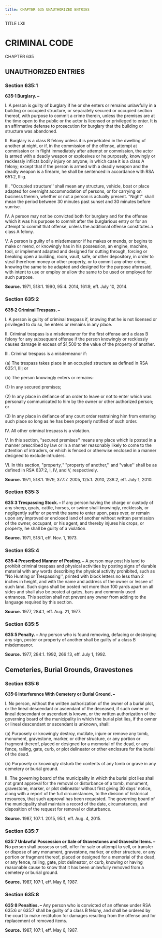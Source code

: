```yaml
---
title: CHAPTER 635 UNAUTHORIZED ENTRIES
---
```


TITLE LXII
                                             
CRIMINAL CODE
=============

CHAPTER 635
                                             
UNAUTHORIZED ENTRIES
--------------------

### Section 635:1

 **635:1 Burglary. –**
                                             
 I. A person is guilty of burglary if he or she enters or remains
unlawfully in a building or occupied structure, or separately secured or
occupied section thereof, with purpose to commit a crime therein, unless
the premises are at the time open to the public or the actor is licensed
or privileged to enter. It is an affirmative defense to prosecution for
burglary that the building or structure was abandoned.
                                             
 II. Burglary is a class B felony unless it is perpetrated in the
dwelling of another at night, or if, in the commission of the offense,
attempt at commission or in flight immediately after attempt or
commission, the actor is armed with a deadly weapon or explosives or he
purposely, knowingly or recklessly inflicts bodily injury on anyone; in
which case it is a class A felony; except that if the person is armed
with a deadly weapon and the deadly weapon is a firearm, he shall be
sentenced in accordance with RSA 651:2, II-g.
                                             
 III. "Occupied structure'' shall mean any structure, vehicle, boat
or place adapted for overnight accommodation of persons, or for carrying
on business therein, whether or not a person is actually present.
"Night'' shall mean the period between 30 minutes past sunset and 30
minutes before sunrise.
                                             
 IV. A person may not be convicted both for burglary and for the
offense which it was his purpose to commit after the burglarious entry
or for an attempt to commit that offense, unless the additional offense
constitutes a class A felony.
                                             
 V. A person is guilty of a misdemeanor if he makes or mends, or
begins to make or mend, or knowingly has in his possession, an engine,
machine, tool, or implement adapted and designed for cutting through,
forcing or breaking open a building, room, vault, safe, or other
depository, in order to steal therefrom money or other property, or to
commit any other crime, knowing the same to be adapted and designed for
the purpose aforesaid, with intent to use or employ or allow the same to
be used or employed for such purpose.

**Source.** 1971, 518:1. 1990, 95:4. 2014, 161:9, eff. July 10, 2014.

### Section 635:2

 **635:2 Criminal Trespass. –**
                                             
 I. A person is guilty of criminal trespass if, knowing that he is
not licensed or privileged to do so, he enters or remains in any place.
                                             
 II. Criminal trespass is a misdemeanor for the first offense and a
class B felony for any subsequent offense if the person knowingly or
recklessly causes damage in excess of 
                                             $1,500 to the value of the
property of another.
                                             
 III. Criminal trespass is a misdemeanor if:
                                             
 (a) The trespass takes place in an occupied structure as defined
in RSA 635:1, III; or
                                             
 (b) The person knowingly enters or remains:
                                             
 (1) In any secured premises;
                                             
 (2) In any place in defiance of an order to leave or not to
enter which was personally communicated to him by the owner or other
authorized person; or
                                             
 (3) In any place in defiance of any court order restraining
him from entering such place so long as he has been properly notified of
such order.
                                             
 IV. All other criminal trespass is a violation.
                                             
 V. In this section, "secured premises'' means any place which is
posted in a manner prescribed by law or in a manner reasonably likely to
come to the attention of intruders, or which is fenced or otherwise
enclosed in a manner designed to exclude intruders.
                                             
 VI. In this section, "property,'' "property of another,'' and
"value'' shall be as defined in RSA 637:2, I, IV, and V, respectively.

**Source.** 1971, 518:1. 1979, 377:7. 2005, 125:1. 2010, 239:2, eff.
July 1, 2010.

### Section 635:3

 **635:3 Trespassing Stock. –** If any person having the charge or
custody of any sheep, goats, cattle, horses, or swine shall knowingly,
recklessly, or negligently suffer or permit the same to enter upon, pass
over, or remain upon any improved or enclosed land of another without
written permission of the owner, occupant, or his agent, and thereby
injures his crops, or property, he shall be guilty of a violation.

**Source.** 1971, 518:1, eff. Nov. 1, 1973.

### Section 635:4

 **635:4 Prescribed Manner of Posting. –** A person may post his land
to prohibit criminal trespass and physical activities by posting signs
of durable material with any words describing the physical activity
prohibited, such as "No Hunting or Trespassing'', printed with block
letters no less than 2 inches in height, and with the name and address
of the owner or lessee of such land. Such signs shall be posted not more
than 100 yards apart on all sides and shall also be posted at gates,
bars and commonly used entrances. This section shall not prevent any
owner from adding to the language required by this section.

**Source.** 1977, 284:1, eff. Aug. 21, 1977.

### Section 635:5

 **635:5 Penalty. –** Any person who is found removing, defacing or
destroying any sign, poster or property of another shall be guilty of a
class B misdemeanor.

**Source.** 1977, 284:1. 1992, 269:13, eff. July 1, 1992.

Cemeteries, Burial Grounds, Gravestones
---------------------------------------

### Section 635:6

 **635:6 Interference With Cemetery or Burial Ground. –**
                                             
 I. No person, without the written authorization of the owner of a
burial plot, or the lineal descendant or ascendant of the deceased, if
such owner or lineal descendant or ascendant is known, or the written
authorization of the governing board of the municipality in which the
burial plot lies, if the owner or lineal descendant or ascendant is
unknown, shall:
                                             
 (a) Purposely or knowingly destroy, mutilate, injure or remove
any tomb, monument, gravestone, marker, or other structure, or any
portion or fragment thereof, placed or designed for a memorial of the
dead, or any fence, railing, gate, curb, or plot delineator or other
enclosure for the burial of the dead.
                                             
 (b) Purposely or knowingly disturb the contents of any tomb or
grave in any cemetery or burial ground.
                                             
 II. The governing board of the municipality in which the burial plot
lies shall not grant approval for the removal or disturbance of a tomb,
monument, gravestone, marker, or plot delineator without first giving 30
days' notice, along with a report of the full circumstances, to the
division of historical resources, that such approval has been requested.
The governing board of the municipality shall maintain a record of the
date, circumstances, and disposition of the request for removal or
disturbance.

**Source.** 1987, 107:1. 2015, 95:1, eff. Aug. 4, 2015.

### Section 635:7

 **635:7 Unlawful Possession or Sale of Gravestones and Gravesite
Items. –** No person shall possess or sell, offer for sale or attempt to
sell, or transfer or dispose of any monument, gravestone, marker, or
other structure, or any portion or fragment thereof, placed or designed
for a memorial of the dead, or any fence, railing, gate, plot
delineator, or curb, knowing or having reasonable cause to know that it
has been unlawfully removed from a cemetery or burial ground.

**Source.** 1987, 107:1, eff. May 6, 1987.

### Section 635:8

 **635:8 Penalties. –** Any person who is convicted of an offense
under RSA 635:6 or 635:7 shall be guilty of a class B felony, and shall
be ordered by the court to make restitution for damages resulting from
the offense and for replacement of removed items.

**Source.** 1987, 107:1, eff. May 6, 1987.
